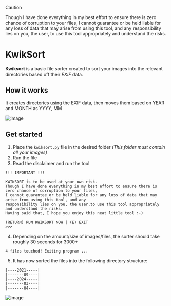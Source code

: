 > [!CAUTION]
> Though I have done everything in my best effort to ensure there is zero chance of corruption to your files,
> I cannot guarantee or be held liable for any loss of data that may arise from using this tool, and any
> responsibility lies on you, the user, to use this tool appropriately and understand the risks.

# KwikSort
**Kwiksort** is a basic file sorter created to sort your images into the relevant directories based off their _EXIF_ data.

## How it works
It creates directories using the EXIF data, then moves them based on YEAR and MONTH as YYYY, MM

![image](https://github.com/user-attachments/assets/1bd4c058-93cf-4274-8513-a611bafb08bf)


## Get started
1) Place the ```kwiksort.py``` file in the desired folder _(This folder must contain all your images)_
2) Run the file
3) Read the disclaimer and run the tool
   
```
!!! IMPORTANT !!!

KWIKSORT is to be used at your own risk.
Though I have done everything in my best effort to ensure there is zero chance of corruption to your files,
I cannot guarantee or be held liable for any loss of data that may arise from using this tool, and any
responsibility lies on you, the user,to use this tool appropriately and understand the risks.
Having said that, I hope you enjoy this neat little tool :-)

(RETURN) RUN KWIKSORT NOW | (E) EXIT
>>>
```

4) Depending on the amount/size of images/files, the sorter should take roughly 30 seconds for 3000+
```
4 files touched! Exiting program ...
```
5) It has now sorted the files into the following directory structure:
```
|----2021-----|
|-------09----|
|----2024-----|
|-------03----|
|-------04----|
```
![image](https://github.com/user-attachments/assets/cba7f5c4-4b35-44ac-bec4-7ee44a1a208f)
